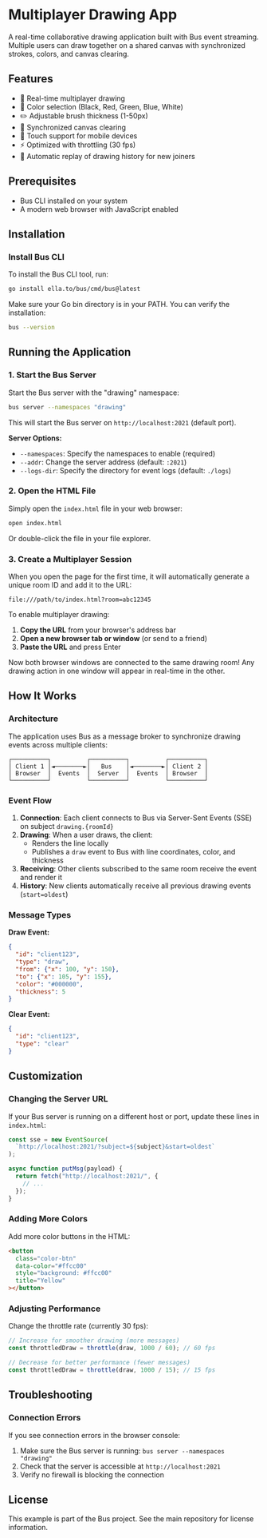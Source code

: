# Multiplayer Drawing App

A real-time collaborative drawing application built with Bus event streaming. Multiple users can draw together on a shared canvas with synchronized strokes, colors, and canvas clearing.

## Features

- 🎨 Real-time multiplayer drawing
- 🌈 Color selection (Black, Red, Green, Blue, White)
- ✏️ Adjustable brush thickness (1-50px)
- 🧹 Synchronized canvas clearing
- 📱 Touch support for mobile devices
- ⚡ Optimized with throttling (30 fps)
- 🔄 Automatic replay of drawing history for new joiners

## Prerequisites

- Bus CLI installed on your system
- A modern web browser with JavaScript enabled

## Installation

### Install Bus CLI

To install the Bus CLI tool, run:

```bash
go install ella.to/bus/cmd/bus@latest
```

Make sure your Go bin directory is in your PATH. You can verify the installation:

```bash
bus --version
```

## Running the Application

### 1. Start the Bus Server

Start the Bus server with the "drawing" namespace:

```bash
bus server --namespaces "drawing"
```

This will start the Bus server on `http://localhost:2021` (default port).

**Server Options:**
- `--namespaces`: Specify the namespaces to enable (required)
- `--addr`: Change the server address (default: `:2021`)
- `--logs-dir`: Specify the directory for event logs (default: `./logs`)

### 2. Open the HTML File

Simply open the `index.html` file in your web browser:

```bash
open index.html
```

Or double-click the file in your file explorer.

### 3. Create a Multiplayer Session

When you open the page for the first time, it will automatically generate a unique room ID and add it to the URL:

```
file:///path/to/index.html?room=abc12345
```

To enable multiplayer drawing:

1. **Copy the URL** from your browser's address bar
2. **Open a new browser tab or window** (or send to a friend)
3. **Paste the URL** and press Enter

Now both browser windows are connected to the same drawing room! Any drawing action in one window will appear in real-time in the other.

## How It Works

### Architecture

The application uses Bus as a message broker to synchronize drawing events across multiple clients:

```
┌──────────┐          ┌──────────┐          ┌──────────┐
│ Client 1 │◄────────►│   Bus    │◄────────►│ Client 2 │
│ Browser  │  Events  │  Server  │  Events  │ Browser  │
└──────────┘          └──────────┘          └──────────┘
```

### Event Flow

1. **Connection**: Each client connects to Bus via Server-Sent Events (SSE) on subject `drawing.{roomId}`
2. **Drawing**: When a user draws, the client:
   - Renders the line locally
   - Publishes a `draw` event to Bus with line coordinates, color, and thickness
3. **Receiving**: Other clients subscribed to the same room receive the event and render it
4. **History**: New clients automatically receive all previous drawing events (`start=oldest`)

### Message Types

**Draw Event:**
```json
{
  "id": "client123",
  "type": "draw",
  "from": {"x": 100, "y": 150},
  "to": {"x": 105, "y": 155},
  "color": "#000000",
  "thickness": 5
}
```

**Clear Event:**
```json
{
  "id": "client123",
  "type": "clear"
}
```

## Customization

### Changing the Server URL

If your Bus server is running on a different host or port, update these lines in `index.html`:

```javascript
const sse = new EventSource(
  `http://localhost:2021/?subject=${subject}&start=oldest`
);

async function putMsg(payload) {
  return fetch("http://localhost:2021/", {
    // ...
  });
}
```

### Adding More Colors

Add more color buttons in the HTML:

```html
<button
  class="color-btn"
  data-color="#ffcc00"
  style="background: #ffcc00"
  title="Yellow"
></button>
```

### Adjusting Performance

Change the throttle rate (currently 30 fps):

```javascript
// Increase for smoother drawing (more messages)
const throttledDraw = throttle(draw, 1000 / 60); // 60 fps

// Decrease for better performance (fewer messages)
const throttledDraw = throttle(draw, 1000 / 15); // 15 fps
```

## Troubleshooting

### Connection Errors

If you see connection errors in the browser console:

1. Make sure the Bus server is running: `bus server --namespaces "drawing"`
2. Check that the server is accessible at `http://localhost:2021`
3. Verify no firewall is blocking the connection

## License

This example is part of the Bus project. See the main repository for license information.
